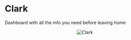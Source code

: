 Clark
=====

Dashboard with all the info you need before leaving home

<p align="center">
<img src="https://raw.github.com/lorden/clarkapi/master/screenshot.png" alt="Clark"/>
</p>
